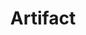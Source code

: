---
title: Artifact
crosslinks:
- DotA2
- ArtefactPorn
- PlayArtifact
- gwent
- hearthstone
- tf2
- Enhancement
- ArtifactGame
- HalfLife
- artifact_game
- redditrequest
---